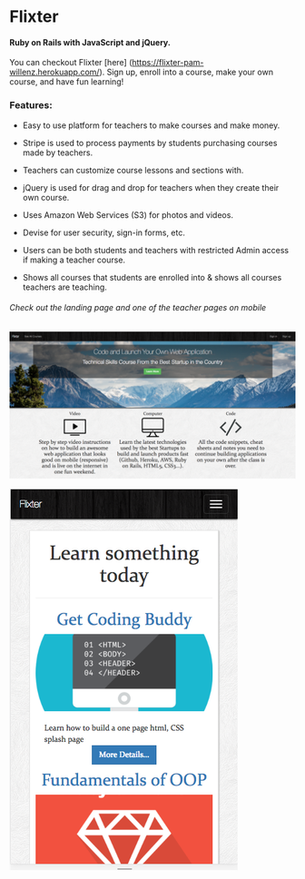 # Flixter
#### Ruby on Rails with JavaScript and jQuery.

You can checkout Flixter [here] (https://flixter-pam-willenz.herokuapp.com/). Sign up, enroll into a course, make your own course, and have fun learning!

### Features:
* Easy to use platform for teachers to make courses and make money.

* Stripe is used to process payments by students purchasing courses made by teachers.

* Teachers can customize course lessons and sections with.

* jQuery is used for drag and drop for teachers when they create their own course.

* Uses Amazon Web Services (S3) for photos and videos.

* Devise for user security, sign-in forms, etc.

* Users can be both students and teachers with restricted Admin access if making a teacher course.

* Shows all courses that students are enrolled into & shows all courses teachers are teaching.

###### Check out the landing page and one of the teacher pages on mobile
![alt tag](https://github.com/PamBWillenz/Flixter/blob/master/app/assets/images/flixter_screenshot.png)

![alt tag](https://github.com/PamBWillenz/Flixter/blob/master/app/assets/images/flixter_screenshot02.png)

